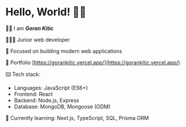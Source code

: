 # Hello, World! 👋🏻

👦🏻 I am ___Goran Kitic___

👨🏻‍💻 Junior web developer

🚀 Focused on building modern web applications

📌 Portfolio [https://gorankitic.vercel.app/](https://gorankitic.vercel.app/)

⌨️ Tech stack:

-   Languages: JavaScript (ES6+)
-   Frontend: React
-   Backend: Node.js, Express
-   Database: MongoDB, Mongoose (ODM)

🌱 Currently learning: Next.js, TypeScript, SQL, Prisma ORM

